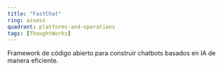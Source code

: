 ```yaml
---
title: "FastChat"
ring: assess
quadrant: platforms-and-operations
tags: [ThoughtWorks]
---
```


Framework de código abierto para construir chatbots basados en IA de manera eficiente.
